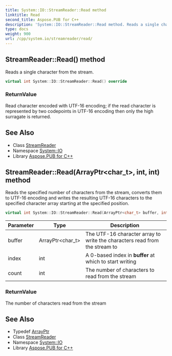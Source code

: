 ```yaml
---
title: System::IO::StreamReader::Read method
linktitle: Read
second_title: Aspose.PUB for C++
description: 'System::IO::StreamReader::Read method. Reads a single character from the stream in C++.'
type: docs
weight: 900
url: /cpp/system.io/streamreader/read/
---
```

## StreamReader::Read() method


Reads a single character from the stream.

```cpp
virtual int System::IO::StreamReader::Read() override
```


### ReturnValue

Read character encoded with UTF-16 encoding; if the read character is represented by two codepoints in UTF-16 encoding then only the high surragate is returned.

## See Also

* Class [StreamReader](../)
* Namespace [System::IO](../../)
* Library [Aspose.PUB for C++](../../../)
## StreamReader::Read(ArrayPtr\<char_t\>, int, int) method


Reads the specified number of characters from the stream, converts them to UTF-16 encoding and writes the resulting UTF-16 characters to the specified character array starting at the specified position.

```cpp
virtual int System::IO::StreamReader::Read(ArrayPtr<char_t> buffer, int index, int count) override
```


| Parameter | Type | Description |
| --- | --- | --- |
| buffer | ArrayPtr\<char_t\> | The UTF-16 character array to write the characters read from the stream to |
| index | int | A 0-based index in **buffer** at which to start writing |
| count | int | The number of characters to read from the stream |

### ReturnValue

The number of characters read from the stream

## See Also

* Typedef [ArrayPtr](../../../system/arrayptr/)
* Class [StreamReader](../)
* Namespace [System::IO](../../)
* Library [Aspose.PUB for C++](../../../)
